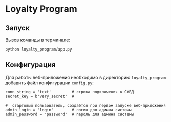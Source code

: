 # Loyalty Program

## Запуск

Вызов команды в терминале:
```
python loyalty_program/app.py
```

## Конфигурация

Для работы веб-приложения необходимо в директорию `loyalty_program` добавить файл конфигурации `config.py`:
```
conn_string = 'text'         # строка подключения к СУБД
secret_key = b'very_secret'  # 

#  стартовый пользователь, создаётся при первом запуске веб-приложения
admin_login = 'login'        # логин для админа системы
admin_password = 'password'  # пароль для админа системы
```
